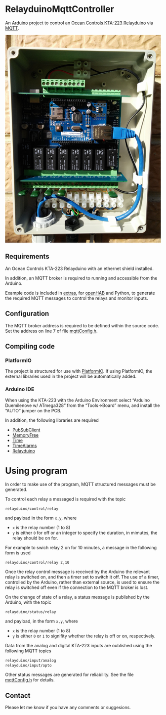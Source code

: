 # RelayduinoMqttController

An [Arduino](http://arduino.cc) project to control an [Ocean Controls KTA-223 Relayduino](https://oceancontrols.com.au/KTA-223.html) via [MQTT](http://mqtt.org).

![relayduino installation](docs/images/relayduino-installation.jpg)

## Requirements

An Ocean Controls KTA-223 Relayduino with an ethernet shield installed.

In addition, an MQTT broker is required to running and accessible from the Arduino.

Example code is included in [extras](extras), for [openHAB](http://openhab.org) and Python, to generate the required MQTT messages to control the relays and monitor inputs.

## Configuration

The MQTT broker address is required to be defined within the source code. Set the address on line 7 of file [mqttConfig.h](RelayduinoMqttController/mqttConfig.h).

## Compiling code

### PlatformIO

The project is structured for use with [PlatformIO](http://platformio.org). If using PlatformIO, the external libraries used in the project will be automatically added.

### Arduino IDE

When using the KTA-223 with the Arduino Environment select “Arduino Duemilenove w/ ATmega328”
from the “Tools->Board” menu, and install the “AUTO” jumper on the PCB.

In addition, the following libraries are required

- [PubSubClient](https://github.com/knolleary/pubsubclient)
- [MemoryFree](https://github.com/sudar/MemoryFree)
- [Time](http://www.pjrc.com/teensy/td_libs_Time.html)
- [TimeAlarms](http://www.pjrc.com/teensy/td_libs_TimeAlarms.html)
- [Relayduino](https://github.com/greenthegarden/Relayduino)

# Using program

In order to make use of the program, MQTT structured messages must be generated.

To control each relay a messaged is required with the topic

```
relayduino/control/relay
```

and payload in the form `x,y`, where

- `x` is the relay number (1 to 8)
- `y` is either `0` for off or an integer to specify the duration, in mimutes, the relay should be on for.

For example to swich relay 2 on for 10 minutes, a message in the following form is used

```
relayduino/control/relay 2,10
```

Once the relay control message is received by the Arduino the relevant relay is switched on, and then a timer set to switch it off. The use of a timer, controlled by the Arduino, rather than external source, is used to ensure the relay is switched off even if the connection to the MQTT broker is lost.

On the change of state of a relay, a status message is published by the Arduino, with the topic

```
relayduino/status/relay
```

and payload, in the form `x,y`, where

- `x` is the relay number (1 to 8)
- `y` is either `0` or `1` to signifity whether the relay is off or on, respectively.

Data from the analog and digital KTA-223 inputs are oublished using the following MQTT topics

```
relayduino/input/analog
relayduino/input/opto
```

Other status messages are generated for reliability. See the file [mqttConfig.h](RelayduinoMqttController/mqttConfig.h) for details.

## Contact

Please let me know if you have any comments or suggesions.
